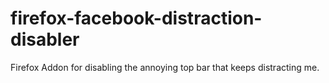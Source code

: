 # firefox-facebook-distraction-disabler

Firefox Addon for disabling the annoying top bar that keeps distracting me.